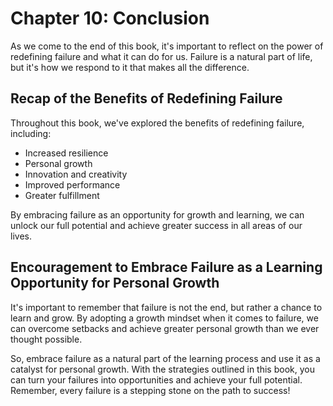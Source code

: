 Chapter 10: Conclusion
======================

As we come to the end of this book, it's important to reflect on the power of redefining failure and what it can do for us. Failure is a natural part of life, but it's how we respond to it that makes all the difference.

Recap of the Benefits of Redefining Failure
-------------------------------------------

Throughout this book, we've explored the benefits of redefining failure, including:

* Increased resilience
* Personal growth
* Innovation and creativity
* Improved performance
* Greater fulfillment

By embracing failure as an opportunity for growth and learning, we can unlock our full potential and achieve greater success in all areas of our lives.

Encouragement to Embrace Failure as a Learning Opportunity for Personal Growth
------------------------------------------------------------------------------

It's important to remember that failure is not the end, but rather a chance to learn and grow. By adopting a growth mindset when it comes to failure, we can overcome setbacks and achieve greater personal growth than we ever thought possible.

So, embrace failure as a natural part of the learning process and use it as a catalyst for personal growth. With the strategies outlined in this book, you can turn your failures into opportunities and achieve your full potential. Remember, every failure is a stepping stone on the path to success!
